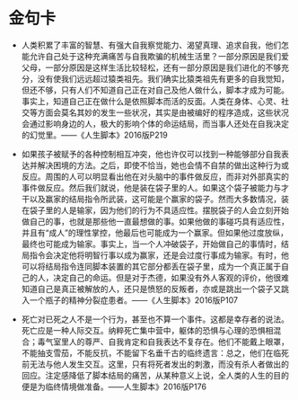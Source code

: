 # 金句卡

* 人类积累了丰富的智慧、有强大自我察觉能力、渴望真理、追求自我，他们怎能允许自己处于这种充满痛苦与自我欺骗的机械生活里？一部分原因是我们爱父母，一部分原因是这样生活比较轻松，还有一部分原因是我们进化的不够充分，没有使我们远远超过猿类祖先。我们确实比猿类祖先有更多的自我觉知，但还不够，只有人们不知道自己正在对自己及他人做什么，脚本才成为可能。事实上，知道自己正在做什么是依照脚本而活的反面。人类在身体、心灵、社交等方面会莫名其妙的发生一些状况，其实是由被编好的程序造成，这些状况会通过影响身边的人，极大的影响个体的命运结局，而当事人还处在自我决定的幻觉里。——《人生脚本》2016版P219

* 如果孩子被赋予的各种控制相互冲突，他也许仅可以找到一种能够部分自我表达并解决困境的方法。之后，即使不恰当，她也会情不自禁的做出这种行为或反应。周围的人可以明显看出他在对头脑中的事件做反应，而非对外部真实的事件做反应。然后我们就说，他是装在袋子里的人。如果这个袋子被能力与才干以及赢家的结局指令所武装，这可能是个赢家的袋子。然而大多数情况，装在袋子里的人是输家，因为他们的行为不具适应性。摆脱袋子的人会立刻开始做自己的事，也就是那些他一直最想做的事。如果他做的事碰巧具有适应性，并且有“成人”的理性掌控，他最后也可能成为一个赢家。但如果他过度放纵，最终也可能成为输家。事实上，当一个人冲破袋子，开始做自己的事情时，结局指令会决定他将明智行事以成为赢家，还是会过度行事成为输家。有时，他可以将结局指令连同脚本装置的其它部分都丢在袋子里，成为一个真正属于自己的人，决定自己的命运。但是对于杰德，如果没有外人客观的评价，他很难知道自己是真正被解放的人，还只是愤怒的反叛者，亦或是跳出一个袋子又跳入一个瓶子的精神分裂症患者。——《人生脚本》2016版P107

* 死亡对已死之人不是一个行为，甚至也不算一个事件。这都是幸存者的说法。死亡应是一种人际交互。纳粹死亡集中营中，躯体的恐惧与心理的恐惧相混合；毒气室里人的尊严、自我肯定和自我表达不复存在。他们不能戴上眼罩，不能抽支雪茄，不能反抗，不能留下名垂千古的临终遗言：总之，他们在临死前无法与他人发生交互。这里，只有将死者发出的刺激，而没有杀人者做出的回应。注定感降低了脚本结局的痛苦，从某种意义上说，全人类的人生的目的便是为临终情境做准备。——人生脚本》2016版P176
